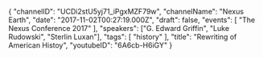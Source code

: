 {
    "channelID": "UCDi2stU5yj71_iPgxMZF79w",
    "channelName": "Nexus Earth",
    "date": "2017-11-02T00:27:19.000Z",
    "draft": false,
    "events": [
        "The Nexus Conference 2017"
    ],
    "speakers": ["G. Edward Griffin", "Luke Rudowski", "Sterlin Luxan"],
    "tags": [
        "history"
    ],
    "title": "Rewriting of American Histoy",
    "youtubeID": "6A6cb-H6iGY"
}
